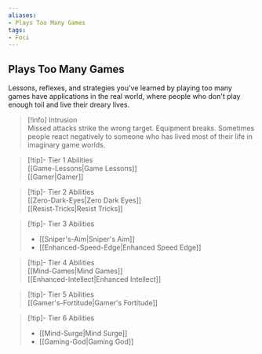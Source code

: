```yaml
---
aliases:
- Plays Too Many Games
tags:
- Foci
---
```


  
## Plays Too Many Games  
Lessons, reflexes, and strategies you've learned by playing too many games have applications in the real world, where people who don't play enough toil and live their dreary lives.  
 >[!info] Intrusion  
>Missed attacks strike the wrong target. Equipment breaks. Sometimes people react negatively to someone who has lived most of their life in imaginary game worlds.   

>[!tip]- Tier 1 Abilities  
>[[Game-Lessons|Game Lessons]]  
>[[Gamer|Gamer]]  

>[!tip]- Tier 2 Abilities  
>[[Zero-Dark-Eyes|Zero Dark Eyes]]  
>[[Resist-Tricks|Resist Tricks]]  

>[!tip]- Tier 3 Abilities  
>- [[Sniper's-Aim|Sniper's Aim]]  
>- [[Enhanced-Speed-Edge|Enhanced Speed Edge]]  

>[!tip]- Tier 4 Abilities  
>[[Mind-Games|Mind Games]]  
>[[Enhanced-Intellect|Enhanced Intellect]]  

>[!tip]- Tier 5 Abilities  
>[[Gamer's-Fortitude|Gamer's Fortitude]]  

>[!tip]- Tier 6 Abilities  
>- [[Mind-Surge|Mind Surge]]  
>- [[Gaming-God|Gaming God]]